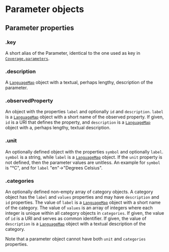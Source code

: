 # Parameter objects

## Parameter properties

### .key

A short alias of the Parameter, identical to the one used as key in [`Coverage.parameters`](Coverage.md#parameters).

### .description

A [`LanguageMap`](LanguageMap.md) object with a textual, perhaps lengthy, description of the parameter.

### .observedProperty

An object with the properties `label` and optionally `id` and `description`. `label` is a [`LanguageMap`](LanguageMap.md) object with a short name of the observed property. If given, `id` is a URI that defines the property, and `description` is a [`LanguageMap`](LanguageMap.md) object with a, perhaps lengthy, textual description.

### .unit

An optionally defined object with the properties `symbol` and optionally `label`. `symbol` is a string, while `label` is a [`LanguageMap`](LanguageMap.md) object. If the `unit` property is not defined, then the parameter values are unitless. An example for `symbol` is "°C", and for `label` "en"->"Degrees Celsius".

### .categories

An optionally defined non-empty array of category objects. A category object has the `label` and `values` properties and may have `description` and `id` properties. The value of `label` is a [`LanguageMap`](LanguageMap.md) object with a short name of the category. The value of `values` is an array of integers where each integer is unique within all category objects in `categories`. If given, the value of `id` is a URI and serves as common identifier. If given, the value of `description` is a [`LanguageMap`](LanguageMap.md) object with a textual description of the category.

Note that a parameter object cannot have both `unit` and `categories` properties.
